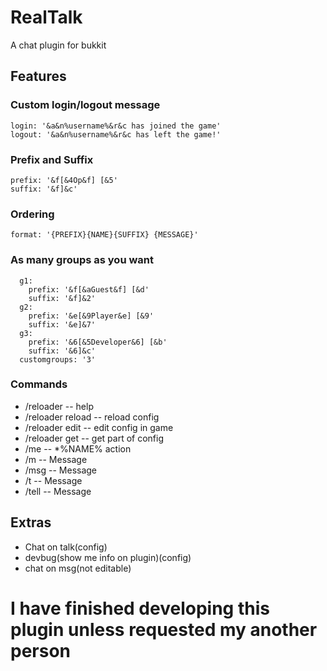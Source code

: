 RealTalk
========

A chat plugin for bukkit

Features
--------
### Custom login/logout message
    login: '&a&n%username%&r&c has joined the game'
    logout: '&a&n%username%&r&c has left the game!'
### Prefix and Suffix
    prefix: '&f[&4Op&f] [&5'
    suffix: '&f]&c'
### Ordering
    format: '{PREFIX}{NAME}{SUFFIX} {MESSAGE}'
### As many groups as you want
      g1:
        prefix: '&f[&aGuest&f] [&d'
        suffix: '&f]&2'
      g2:
        prefix: '&e[&9Player&e] [&9'
        suffix: '&e]&7'
      g3:
        prefix: '&6[&5Developer&6] [&b'
        suffix: '&6]&c'
      customgroups: '3'
### Commands
* /reloader -- help
* /reloader reload -- reload config
* /reloader edit -- edit config in game
* /reloader get -- get part of config
* /me -- *%NAME% action
* /m -- Message
* /msg -- Message
* /t -- Message
* /tell -- Message

Extras
------

* Chat on talk(config)
* devbug(show me info on plugin)(config)
* chat on msg(not editable)

I have finished developing this plugin unless requested my another person
=========================================================================